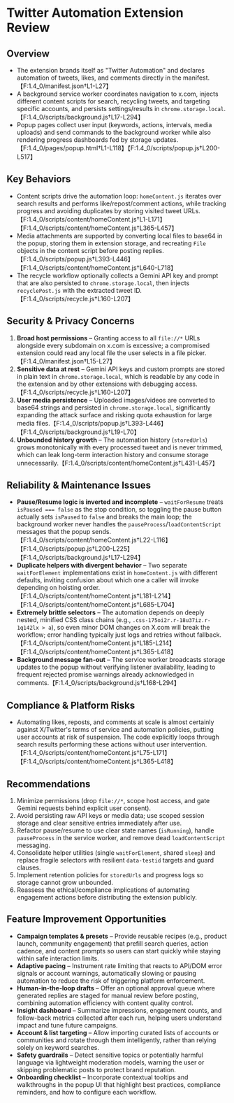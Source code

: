 # Twitter Automation Extension Review

## Overview
- The extension brands itself as "Twitter Automation" and declares automation of tweets, likes, and comments directly in the manifest.【F:1.4_0/manifest.json†L1-L27】
- A background service worker coordinates navigation to x.com, injects different content scripts for search, recycling tweets, and targeting specific accounts, and persists settings/results in `chrome.storage.local`.【F:1.4_0/scripts/background.js†L17-L294】
- Popup pages collect user input (keywords, actions, intervals, media uploads) and send commands to the background worker while also rendering progress dashboards fed by storage updates.【F:1.4_0/pages/popup.html†L1-L118】【F:1.4_0/scripts/popup.js†L200-L517】

## Key Behaviors
- Content scripts drive the automation loop: `homeContent.js` iterates over search results and performs like/repost/comment actions, while tracking progress and avoiding duplicates by storing visited tweet URLs.【F:1.4_0/scripts/content/homeContent.js†L1-L171】【F:1.4_0/scripts/content/homeContent.js†L365-L457】
- Media attachments are supported by converting local files to base64 in the popup, storing them in extension storage, and recreating `File` objects in the content script before posting replies.【F:1.4_0/scripts/popup.js†L393-L446】【F:1.4_0/scripts/content/homeContent.js†L640-L718】
- The recycle workflow optionally collects a Gemini API key and prompt that are also persisted to `chrome.storage.local`, then injects `recyclePost.js` with the extracted tweet ID.【F:1.4_0/scripts/recycle.js†L160-L207】

## Security & Privacy Concerns
1. **Broad host permissions** – Granting access to all `file://*` URLs alongside every subdomain on x.com is excessive; a compromised extension could read any local file the user selects in a file picker.【F:1.4_0/manifest.json†L15-L27】
2. **Sensitive data at rest** – Gemini API keys and custom prompts are stored in plain text in `chrome.storage.local`, which is readable by any code in the extension and by other extensions with debugging access.【F:1.4_0/scripts/recycle.js†L160-L207】
3. **User media persistence** – Uploaded images/videos are converted to base64 strings and persisted in `chrome.storage.local`, significantly expanding the attack surface and risking quota exhaustion for large media files.【F:1.4_0/scripts/popup.js†L393-L446】【F:1.4_0/scripts/background.js†L19-L70】
4. **Unbounded history growth** – The automation history (`storedUrls`) grows monotonically with every processed tweet and is never trimmed, which can leak long-term interaction history and consume storage unnecessarily.【F:1.4_0/scripts/content/homeContent.js†L431-L457】

## Reliability & Maintenance Issues
- **Pause/Resume logic is inverted and incomplete** – `waitForResume` treats `isPaused === false` as the stop condition, so toggling the pause button actually sets `isPaused` to `false` and breaks the main loop; the background worker never handles the `pauseProcess`/`loadContentScript` messages that the popup sends.【F:1.4_0/scripts/content/homeContent.js†L22-L116】【F:1.4_0/scripts/popup.js†L200-L225】【F:1.4_0/scripts/background.js†L17-L294】
- **Duplicate helpers with divergent behavior** – Two separate `waitForElement` implementations exist in `homeContent.js` with different defaults, inviting confusion about which one a caller will invoke depending on hoisting order.【F:1.4_0/scripts/content/homeContent.js†L181-L214】【F:1.4_0/scripts/content/homeContent.js†L685-L704】
- **Extremely brittle selectors** – The automation depends on deeply nested, minified CSS class chains (e.g., `.css-175oi2r.r-18u37iz.r-1q142lx > a`), so even minor DOM changes on X.com will break the workflow; error handling typically just logs and retries without fallback.【F:1.4_0/scripts/content/homeContent.js†L185-L214】【F:1.4_0/scripts/content/homeContent.js†L365-L418】
- **Background message fan-out** – The service worker broadcasts storage updates to the popup without verifying listener availability, leading to frequent rejected promise warnings already acknowledged in comments.【F:1.4_0/scripts/background.js†L168-L294】

## Compliance & Platform Risks
- Automating likes, reposts, and comments at scale is almost certainly against X/Twitter's terms of service and automation policies, putting user accounts at risk of suspension. The code explicitly loops through search results performing these actions without user intervention.【F:1.4_0/scripts/content/homeContent.js†L75-L171】【F:1.4_0/scripts/content/homeContent.js†L365-L418】

## Recommendations
1. Minimize permissions (drop `file://*`, scope host access, and gate Gemini requests behind explicit user consent).
2. Avoid persisting raw API keys or media data; use scoped session storage and clear sensitive entries immediately after use.
3. Refactor pause/resume to use clear state names (`isRunning`), handle `pauseProcess` in the service worker, and remove dead `loadContentScript` messaging.
4. Consolidate helper utilities (single `waitForElement`, shared `sleep`) and replace fragile selectors with resilient `data-testid` targets and guard clauses.
5. Implement retention policies for `storedUrls` and progress logs so storage cannot grow unbounded.
6. Reassess the ethical/compliance implications of automating engagement actions before distributing the extension publicly.

## Feature Improvement Opportunities
- **Campaign templates & presets** – Provide reusable recipes (e.g., product launch, community engagement) that prefill search queries, action cadence, and content prompts so users can start quickly while staying within safe interaction limits.
- **Adaptive pacing** – Instrument rate limiting that reacts to API/DOM error signals or account warnings, automatically slowing or pausing automation to reduce the risk of triggering platform enforcement.
- **Human-in-the-loop drafts** – Offer an optional approval queue where generated replies are staged for manual review before posting, combining automation efficiency with content quality control.
- **Insight dashboard** – Summarize impressions, engagement counts, and follow-back metrics collected after each run, helping users understand impact and tune future campaigns.
- **Account & list targeting** – Allow importing curated lists of accounts or communities and rotate through them intelligently, rather than relying solely on keyword searches.
- **Safety guardrails** – Detect sensitive topics or potentially harmful language via lightweight moderation models, warning the user or skipping problematic posts to protect brand reputation.
- **Onboarding checklist** – Incorporate contextual tooltips and walkthroughs in the popup UI that highlight best practices, compliance reminders, and how to configure each workflow.

